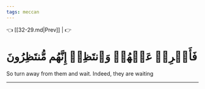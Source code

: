 ```yaml
---
tags: meccan
---
```


👈 [[32-29.md|Prev]] |  👉

# فَأَعۡرِضۡ عَنۡهُمۡ وَٱنتَظِرۡ إِنَّهُم مُّنتَظِرُونَ

So turn away from them and wait. Indeed, they are waiting

---

